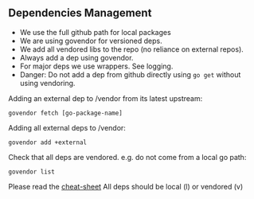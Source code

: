 ## Dependencies Management

- We use the full github path for local packages
- We are using govendor for versioned deps.
- We add all vendored libs to the repo (no reliance on external repos).
- Always add a dep using govendor.
- For major deps we use wrappers. See logging.
- Danger: Do not add a dep from github directly using `go get` without using vendoring.

Adding an external dep to /vendor from its latest upstream:
```
govendor fetch [go-package-name]
```

Adding all external deps to /vendor:
```
govendor add +external
```

Check that all deps are vendored. e.g. do not come from a local go path:
```
govendor list
```

Please read the [cheat-sheet](https://github.com/kardianos/govendor/wiki/Govendor-CheatSheet)
All deps should be local (l) or vendored (v)

